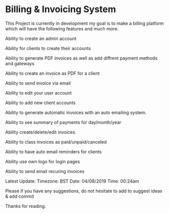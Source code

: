 # Billing & Invoicing System

This Project is currently in development my goal is to make a billing platform which will have the following features and much more.

Ability to create an admin account

Ability for clients to create their accounts

Ability to generate PDF invoices as well as add diffrent payment methods and gateways 

Ability to create an invoice as PDF for a client

Ability to send invoice via email

Ability to edit your user account

Ability to add new client accounts

Ability to generate automatic invoices with an auto emailing system.

Ability to see summary of payments for day/month/year

Ability create/delete/edit invoices.

Ability to class invoices as paid/unpaid/canceled

Ability to have auto email reminders for clients

Ability use own logo for login pages

Ability to send email recuring invoices

Latest Update:
Timezone: BST
Date: 04/08/2019 
Time: 00:24am

Please if you have any suggestions, do not hesitate to add to suggest ideas & add commit

Thanks for reading.
